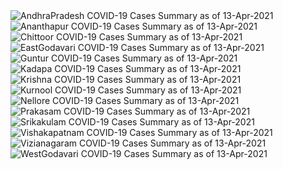 
<img src="https://deepuhub.github.io/COVID-19/GraphsGenerated/13-Apr-2021/AndhraPradesh_13-Apr-2021.jpg" alt="AndhraPradesh COVID-19 Cases Summary as of 13-Apr-2021">
 <br>										  
<img src="https://deepuhub.github.io/COVID-19/GraphsGenerated/13-Apr-2021/Ananthapur_13-Apr-2021.jpg" alt="Ananthapur COVID-19 Cases Summary as of 13-Apr-2021">
 <br>										  
<img src="https://deepuhub.github.io/COVID-19/GraphsGenerated/13-Apr-2021/Chittoor_13-Apr-2021.jpg" alt="Chittoor COVID-19 Cases Summary as of 13-Apr-2021">
 <br>										  
<img src="https://deepuhub.github.io/COVID-19/GraphsGenerated/13-Apr-2021/EastGodavari_13-Apr-2021.jpg" alt="EastGodavari COVID-19 Cases Summary as of 13-Apr-2021">
 <br>										  
<img src="https://deepuhub.github.io/COVID-19/GraphsGenerated/13-Apr-2021/Guntur_13-Apr-2021.jpg" alt="Guntur COVID-19 Cases Summary as of 13-Apr-2021">
 <br>										  
<img src="https://deepuhub.github.io/COVID-19/GraphsGenerated/13-Apr-2021/Kadapa_13-Apr-2021.jpg" alt="Kadapa COVID-19 Cases Summary as of 13-Apr-2021">
 <br>										  
<img src="https://deepuhub.github.io/COVID-19/GraphsGenerated/13-Apr-2021/Krishna_13-Apr-2021.jpg" alt="Krishna COVID-19 Cases Summary as of 13-Apr-2021">
 <br>										  
<img src="https://deepuhub.github.io/COVID-19/GraphsGenerated/13-Apr-2021/Kurnool_13-Apr-2021.jpg" alt="Kurnool COVID-19 Cases Summary as of 13-Apr-2021">
 <br>										  
<img src="https://deepuhub.github.io/COVID-19/GraphsGenerated/13-Apr-2021/Nellore_13-Apr-2021.jpg" alt="Nellore COVID-19 Cases Summary as of 13-Apr-2021">
 <br>										  
<img src="https://deepuhub.github.io/COVID-19/GraphsGenerated/13-Apr-2021/Prakasam_13-Apr-2021.jpg" alt="Prakasam COVID-19 Cases Summary as of 13-Apr-2021">
 <br>										  
<img src="https://deepuhub.github.io/COVID-19/GraphsGenerated/13-Apr-2021/Srikakulam_13-Apr-2021.jpg" alt="Srikakulam COVID-19 Cases Summary as of 13-Apr-2021">
 <br>										  
<img src="https://deepuhub.github.io/COVID-19/GraphsGenerated/13-Apr-2021/Vishakapatnam_13-Apr-2021.jpg" alt="Vishakapatnam COVID-19 Cases Summary as of 13-Apr-2021">
 <br>										  
<img src="https://deepuhub.github.io/COVID-19/GraphsGenerated/13-Apr-2021/Vizianagaram_13-Apr-2021.jpg" alt="Vizianagaram COVID-19 Cases Summary as of 13-Apr-2021">
 <br>										  
<img src="https://deepuhub.github.io/COVID-19/GraphsGenerated/13-Apr-2021/WestGodavari_13-Apr-2021.jpg" alt="WestGodavari COVID-19 Cases Summary as of 13-Apr-2021">
 <br> 